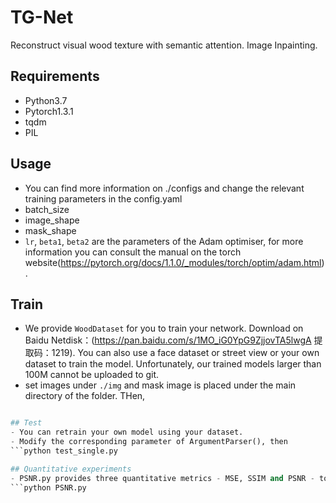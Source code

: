 # TG-Net
Reconstruct visual wood texture with semantic attention. Image Inpainting. 


## Requirements
- Python3.7
- Pytorch1.3.1
- tqdm
- PIL

## Usage
- You can find more information on ./configs and change the relevant training parameters in the config.yaml
- batch_size
- image_shape
- mask_shape
- `lr`, `beta1`, `beta2` are the parameters of the Adam optimiser, for more information you can consult the manual on the torch website(https://pytorch.org/docs/1.1.0/_modules/torch/optim/adam.html).

## Train
- We provide `WoodDataset` for you to train your network. Download on Baidu Netdisk：(https://pan.baidu.com/s/1MO_iG0YpG9ZjjovTA5lwgA 
提取码：1219). You can also use a face dataset or street view or your own dataset to train the model. Unfortunately, our trained models larger than 100M cannot be uploaded to git.
- set images under `./img` and mask image is placed under the main directory of the folder. THen,
```python train.py

## Test
- You can retrain your own model using your dataset.
- Modify the corresponding parameter of ArgumentParser(), then
```python test_single.py

## Quantitative experiments
- PSNR.py provides three quantitative metrics - MSE, SSIM and PSNR - to allow you to observe the performance of inpainting.
```python PSNR.py
